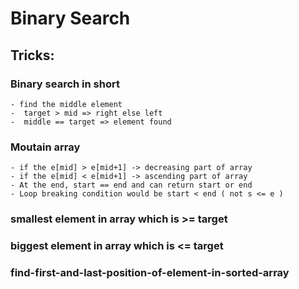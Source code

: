 # Binary Search

## Tricks: 

### Binary search in short
```
- find the middle element
-  target > mid => right else left
-  middle == target => element found
```

### Moutain array
```
- if the e[mid] > e[mid+1] -> decreasing part of array
- if the e[mid] < e[mid+1] -> ascending part of array
- At the end, start == end and can return start or end
- Loop breaking condition would be start < end ( not s <= e )
```

### smallest element in array which is >= target

### biggest element in array which is <= target

### find-first-and-last-position-of-element-in-sorted-array